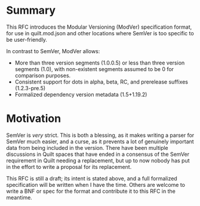 # Summary

This RFC introduces the Modular Versioning (ModVer) specification format, for use in quilt.mod.json
and other locations where SemVer is too specific to be user-friendly.

In contrast to SemVer, ModVer allows:
- More than three version segments (1.0.0.5) or less than three version segments (1.0), with
    non-existent segments assumed to be 0 for comparison purposes.
- Consistent support for dots in alpha, beta, RC, and prerelease suffixes (1.2.3-pre.5)
- Formalized dependency version metadata (1.5+1.19.2)

# Motivation

SemVer is *very* strict. This is both a blessing, as it makes writing a parser for SemVer much
easier, and a curse, as it prevents a lot of genuinely important data from being included in the
version. There have been multiple discussions in Quilt spaces that have ended in a consensus of the
SemVer requirement in Quilt needing a replacement, but up to now nobody has put in the effort to
write a proposal for its replacement.

This RFC is still a draft; its intent is stated above, and a full formalized specification will be
written when I have the time. Others are welcome to write a BNF or spec for the format and
contribute it to this RFC in the meantime.